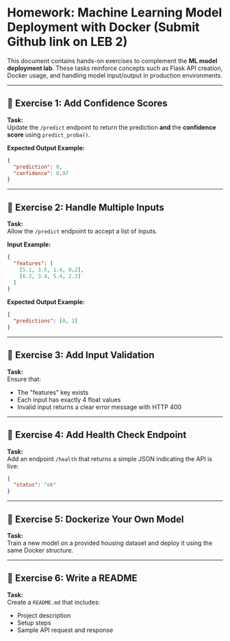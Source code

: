 # Homework: Machine Learning Model Deployment with Docker (Submit Github link on LEB 2)

This document contains hands-on exercises to complement the **ML model deployment lab**. These tasks reinforce concepts such as Flask API creation, Docker usage, and handling model input/output in production environments.

---

## 🔹 Exercise 1: Add Confidence Scores

**Task:**  
Update the `/predict` endpoint to return the prediction **and** the **confidence score** using `predict_proba()`.

**Expected Output Example:**

```json
{
  "prediction": 0,
  "confidence": 0.97
}
```

---

## 🔹 Exercise 2: Handle Multiple Inputs

**Task:**  
Allow the `/predict` endpoint to accept a list of inputs.

**Input Example:**

```json
{
  "features": [
    [5.1, 3.5, 1.4, 0.2],
    [6.2, 3.4, 5.4, 2.3]
  ]
}
```

**Expected Output Example:**

```json
{
  "predictions": [0, 2]
}
```

---

## 🔹 Exercise 3: Add Input Validation

**Task:**  
Ensure that:
- The "features" key exists
- Each input has exactly 4 float values
- Invalid input returns a clear error message with HTTP 400

---

## 🔹 Exercise 4: Add Health Check Endpoint

**Task:**  
Add an endpoint `/health` that returns a simple JSON indicating the API is live:

```json
{
  "status": "ok"
}
```

---

## 🔹 Exercise 5: Dockerize Your Own Model

**Task:**  
Train a new model on a provided housing dataset and deploy it using the same Docker structure.


---

## 🔹 Exercise 6: Write a README

**Task:**  
Create a `README.md` that includes:
- Project description
- Setup steps
- Sample API request and response
